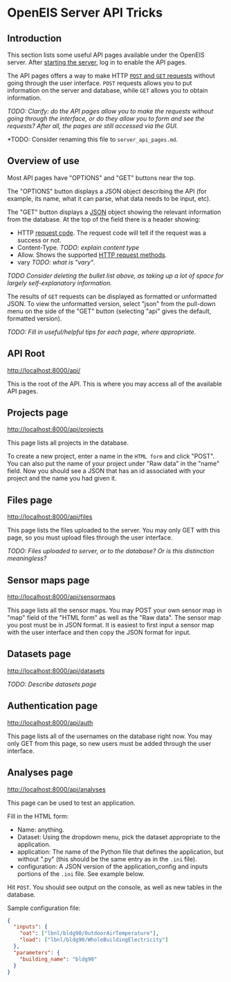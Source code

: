 # OpenEIS Server API Tricks


## Introduction

This section lists some useful API pages available under the OpenEIS server.
After [starting the server](command_line_basics.md), log in to enable the API pages.

The API pages offers a way to make HTTP [`POST` and `GET` requests](http://en.wikipedia.org/wiki/POST_\(HTTP\)) without going through the user interface.
`POST` requests allows you to put information on the server and database, while `GET` allows you to obtain information.

*TODO: Clarify: do the API pages allow you to make the requests without going through the interface, or do they allow you to form and see the requests?
After all, the pages are still accessed via the GUI.*

*TODO: Consider renaming this file to `server_api_pages.md`.


## Overview of use

Most API pages have "OPTIONS" and "GET" buttons near the top.

The "OPTIONS" button displays a JSON object describing the API (for example, its name,
what it can parse, what data needs to be input, etc).

The "GET" button displays a [JSON](http://en.wikipedia.org/wiki/JSON) object showing the relevant information from the database.
At the top of the field there is a header showing:

+ HTTP [request code](http://en.wikipedia.org/wiki/List_of_HTTP_status_codes).
    The request code will tell if the request was a success or not.
+ Content-Type.
    *TODO: explain content type*
+ Allow.
    Shows the supported [HTTP request methods](http://en.wikipedia.org/wiki/Hypertext_Transfer_Protocol#Request_methods).
+ vary *TODO: what is "vary"*.

*TODO Consider deleting the bullet list above, as taking up a lot of space for largely self-explanatory information.*

The results of `GET` requests can be displayed as formatted or unformatted JSON.
To view the unformatted version, select "json" from the pull-down menu on the side of the "GET" button (selecting "api" gives the default, formatted version).


*TODO: Fill in useful/helpful tips for each page, where appropriate.*


## API Root

[http://localhost:8000/api/](http://localhost:8000/api/)

This is the root of the API.
This is where you may access all of the available API pages.


## Projects page

[http://localhost:8000/api/projects](http://localhost:8000/api/projects)

This page lists all projects in the database.

To create a new project, enter a name in the `HTML form` and click "POST".
You can also put the name of your project under "Raw data" in the "name" field.
Now you should see a JSON that has an id associated with your project and the name you had given it.


## Files page

[http://localhost:8000/api/files](http://localhost:8000/api/files)

This page lists the files uploaded to the server.
You may only GET with this page, so you must upload files through the user interface.

*TODO: Files uploaded to server, or to the database?
Or is this distinction meaningless?*


## Sensor maps page

[http://localhost:8000/api/sensormaps](http://localhost:8000/api/sensormaps)

This page lists all the sensor maps.
You may POST your own sensor map in "map" field of the "HTML form" as well as the "Raw data".
The sensor map you post must be in JSON format.
It is easiest to first input a sensor map with the user interface and then copy the JSON format for input.


## Datasets page

[http://localhost:8000/api/datasets](http://localhost:8000/api/datasets)

*TODO: Describe datasets page*


## Authentication page

[http://localhost:8000/api/auth](http://localhost:8000/api/auth)

This page lists all of the usernames on the database right now.
You may only GET from this page, so new users must be added through the user interface.


## Analyses page

[http://localhost:8000/api/analyses](http://localhost:8000/api/analyses)

This page can be used to test an application.

Fill in the HTML form:

+ Name: anything.
+ Dataset: Using the dropdown menu, pick the dataset appropriate to the application.
+ application: The name of the Python file that defines the application, but without ".py" (this should be the same entry as in the `.ini` file).
+ configuration: A JSON version of the application_config and inputs portions of the `.ini` file.
See example below.

Hit `POST`.
You should see output on the console, as well as new tables in the database.

Sample configuration file:

```json
{
  "inputs": {
    "oat": ["lbnl/bldg90/OutdoorAirTemperature"],
    "load": ["lbnl/bldg90/WholeBuildingElectricity"]
  },
  "parameters": {
    "building_name": "bldg90"
  }
}
```
